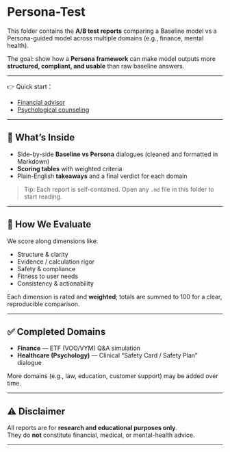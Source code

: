 # Persona-Test  

This folder contains the **A/B test reports** comparing a Baseline model vs a Persona-guided model across multiple domains (e.g., finance, mental health).

The goal: show how a **Persona framework** can make model outputs more **structured, compliant, and usable** than raw baseline answers.

---

👉 Quick start：  

- [Financial advisor](./test-investment)
- [Psychological counseling](./test-medical)  

---

## 📂 What’s Inside

- Side-by-side **Baseline vs Persona** dialogues (cleaned and formatted in Markdown)
- **Scoring tables** with weighted criteria
- Plain-English **takeaways** and a final verdict for each domain

> Tip: Each report is self-contained. Open any `.md` file in this folder to start reading.

---

## 🎯 How We Evaluate

We score along dimensions like:

- Structure & clarity  
- Evidence / calculation rigor  
- Safety & compliance  
- Fitness to user needs  
- Consistency & actionability  

Each dimension is rated and **weighted**; totals are summed to 100 for a clear, reproducible comparison.

---

## ✅ Completed Domains

- **Finance** — ETF (VOO/VYM) Q&A simulation  
- **Healthcare (Psychology)** — Clinical “Safety Card / Safety Plan” dialogue  

More domains (e.g., law, education, customer support) may be added over time.

---

## ⚠️ Disclaimer

All reports are for **research and educational purposes only**.  
They do **not** constitute financial, medical, or mental-health advice.

---
